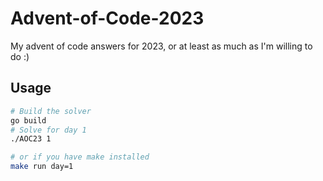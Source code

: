 # Advent-of-Code-2023
My advent of code answers for 2023, or at least as much as I'm willing to do :)

## Usage

```sh
# Build the solver
go build
# Solve for day 1
./AOC23 1

# or if you have make installed
make run day=1
```